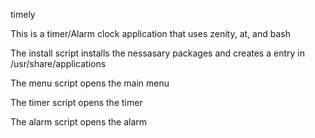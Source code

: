 timely

This is a timer/Alarm clock application that uses zenity, at, and bash

The install script installs the nessasary packages and creates a entry in /usr/share/applications

The menu script opens the main menu

The timer script opens the timer

The alarm script opens the alarm


